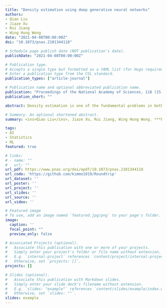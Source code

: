 ```yaml
---
title: "Density estimation using deep generative neural networks"
authors:
- Qiao Liu
- Jiaze Xu
- Rui Jiang
- Wing Hung Wong
date: "2021-04-08T00:00:00Z"
doi: "10.1073/pnas.2101344118"

# Schedule page publish date (NOT publication's date).
publishDate: "2021-04-08T00:00:00Z"

# Publication type.
# Accepts a single type but formatted as a YAML list (for Hugo requirements).
# Enter a publication type from the CSL standard.
publication_types: ["article-journal"]

# Publication name and optional abbreviated publication name.
publication: "Proceedings of the National Academy of Sciences, 118 (15), e2101344118, 2021"
publication_short: ""

abstract: Density estimation is one of the fundamental problems in both statistics and machine learning. In this study, we propose Roundtrip, a computational framework for general-purpose density estimation based on deep generative neural networks. Roundtrip retains the generative power of deep generative models, such as generative adversarial networks (GANs) while it also provides estimates of density values, thus supporting both data generation and density estimation. Unlike previous neural density estimators that put stringent conditions on the transformation from the latent space to the data space, Roundtrip enables the use of much more general mappings where target density is modeled by learning a manifold induced from a base density (e.g., Gaussian distribution). Roundtrip provides a statistical framework for GAN models where an explicit evaluation of density values is feasible. In numerical experiments, Roundtrip exceeds state-of-the-art performance in a diverse range of density estimation tasks.

# Summary. An optional shortened abstract.
summary: <ins>Qiao Liu</ins>, Jiaze Xu, Rui Jiang, Wing Hung Wong. ***PNAS***, 2021.

tags:
- AI
- Statistics
- HL
featured: true

# links:
# - name: ""
#   url: ""
url_pdf: https://www.pnas.org/doi/epdf/10.1073/pnas.2101344118
url_code: 'https://github.com/kimmo1019/Roundtrip'
url_dataset: ''
url_poster: ''
url_project: '' 
url_slides: ''
url_source: ''
url_video: ''

# Featured image
# To use, add an image named `featured.jpg/png` to your page's folder. 
image:
  caption: ''
  focal_point: ""
  preview_only: false

# Associated Projects (optional).
#   Associate this publication with one or more of your projects.
#   Simply enter your project's folder or file name without extension.
#   E.g. `internal-project` references `content/project/internal-project/index.md`.
#   Otherwise, set `projects: []`.
projects: []

# Slides (optional).
#   Associate this publication with Markdown slides.
#   Simply enter your slide deck's filename without extension.
#   E.g. `slides: "example"` references `content/slides/example/index.md`.
#   Otherwise, set `slides: ""`.
slides: example
---
```


<!-- {{% callout note %}}
Click the *Cite* button above to demo the feature to enable visitors to import publication metadata into their reference management software.
{{% /callout %}} -->

<!-- {{% callout note %}}
Create your slides in Markdown - click the *Slides* button to check out the example.
{{% /callout %}} -->

<!-- Add the publication's **full text** or **supplementary notes** here. You can use rich formatting such as including [code, math, and images](https://docs.hugoblox.com/content/writing-markdown-latex/). -->
